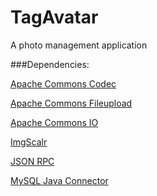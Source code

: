 TagAvatar
=========

A photo management application


###Dependencies:

[Apache Commons Codec](http://commons.apache.org/codec/)

[Apache Commons Fileupload](http://commons.apache.org/fileupload/download_fileupload.cgi)

[Apache Commons IO](http://commons.apache.org/io/)

[ImgScalr](http://www.thebuzzmedia.com/software/imgscalr-java-image-scaling-library/)

[JSON RPC](http://viralpatel.net/blogs/download/json/json-rpc-1.0.jar)

[MySQL Java Connector](http://dev.mysql.com/downloads/connector/j/)
